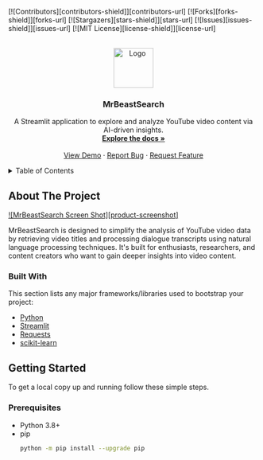 <!-- Improved compatibility of back to top link: See: https://github.com/othneildrew/Best-README-Template/pull/73 -->
<a name="readme-top"></a>

<!-- PROJECT SHIELDS -->
[![Contributors][contributors-shield]][contributors-url]
[![Forks][forks-shield]][forks-url]
[![Stargazers][stars-shield]][stars-url]
[![Issues][issues-shield]][issues-url]
[![MIT License][license-shield]][license-url]

<!-- PROJECT LOGO -->
<br />
<div align="center">
  <a href="https://github.com/your_username/MrBeastSearch">
    <img src="images/logo.png" alt="Logo" width="80" height="80">
  </a>

  <h3 align="center">MrBeastSearch</h3>

  <p align="center">
    A Streamlit application to explore and analyze YouTube video content via AI-driven insights.
    <br />
    <a href="https://github.com/your_username/MrBeastSearch"><strong>Explore the docs »</strong></a>
    <br />
    <br />
    <a href="https://github.com/your_username/MrBeastSearch">View Demo</a>
    ·
    <a href="https://github.com/your_username/MrBeastSearch/issues">Report Bug</a>
    ·
    <a href="https://github.com/your_username/MrBeastSearch/issues">Request Feature</a>
  </p>
</div>

<!-- TABLE OF CONTENTS -->
<details>
  <summary>Table of Contents</summary>
  <ol>
    <li><a href="#about-the-project">About The Project</a></li>
    <li><a href="#built-with">Built With</a></li>
    <li><a href="#getting-started">Getting Started</a>
      <ul>
        <li><a href="#prerequisites">Prerequisites</a></li>
        <li><a href="#installation">Installation</a></li>
      </ul>
    </li>
    <li><a href="#usage">Usage</a></li>
    <li><a href="#license">License</a></li>
    <li><a href="#contact">Contact</a></li>
    <li><a href="#acknowledgments">Acknowledgments</a></li>
  </ol>
</details>

<!-- ABOUT THE PROJECT -->
## About The Project

[![MrBeastSearch Screen Shot][product-screenshot]](https://example.com)

MrBeastSearch is designed to simplify the analysis of YouTube video data by retrieving video titles and processing dialogue transcripts using natural language processing techniques. It's built for enthusiasts, researchers, and content creators who want to gain deeper insights into video content.

### Built With

This section lists any major frameworks/libraries used to bootstrap your project:
* [Python](https://www.python.org/)
* [Streamlit](https://streamlit.io/)
* [Requests](https://docs.python-requests.org/)
* [scikit-learn](https://scikit-learn.org/)

<!-- GETTING STARTED -->
## Getting Started

To get a local copy up and running follow these simple steps.

### Prerequisites

* Python 3.8+
* pip
  ```sh
  python -m pip install --upgrade pip
